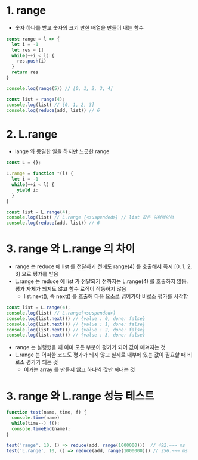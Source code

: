 # 1. range
- 숫자 하나를 받고 숫자의 크기 만한 배열을 만들어 내는 함수

```typescript
const range = l => {
  let i = -1
  let res = []
  while(++i < l) {
    res.push(i)
  }
  return res
}

console.log(range(5)) // [0, 1, 2, 3, 4]

const list = range(4);
console.log(list) // [0, 1, 2, 3]
console.log(reduce(add, list)) // 6
```

# 2. L.range
- lange 와 동일한 일을 하지만 느긋한 range

```typescript
const L = {};

L.range = function *(l) {
  let i = -1
  while(++i < l) {
    yield i;
  }
}

const list = L.range(4);
console.log(list) // L.range {<suspended>} // list 값은 이터레이터
console.log(reduce(add, list)) // 6
```

# 3. range 와 L.range 의 차이
- range 는 reduce 에 list 를 전달하기 전에도 range(4) 를 호출해서 즉시 [0, 1, 2, 3] 으로 평가를 받음
- L.range 는 reduce 에 list 가 전달되기 전까지는 L.range(4) 를 호출하지 않음. 평가 자체가 되지도 않고 함수 로직이 작동하지 않음
  - list.next(), 즉 next() 를 호출해 다음 요소로 넘어가야 비로소 평가를 시작함
```typescript
const list = L.range(4);
console.log(list) // L.range{<suspended>}
console.log(list.next()) // {value : 0, done: false}
console.log(list.next()) // {value : 1, done: false}
console.log(list.next()) // {value : 2, done: false}
console.log(list.next()) // {value : 3, done: false}
```
- range 는 실행했을 때 이미 모든 부분이 평가가 되어 값이 매겨지는 것
- L.range 는 어떠한 코드도 평가가 되지 않고 실제로 내부에 있는 값이 필요할 때 비로소 평가가 되는 것
  - 이거는 array 를 만들지 않고 하나씩 값만 꺼내는 것

# 3. range 와 L.range 성능 테스트
```typescript
function test(name, time, f) {
  console.time(name)
  while(time--) f();
  console.timeEnd(name);
}

test('range', 10, () => reduce(add, range(1000000)))  // 492.~~~ ms
test('L.range', 10, () => reduce(add, range(1000000))) // 256.~~~ ms
```